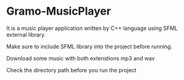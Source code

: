 # Gramo-MusicPlayer

It is a music player application written by C++ language using SFML external library.

Make sure to include SFML library into the project before running.

Download some music with both extenstions mp3 and wav

Check the directory path before you run the project
